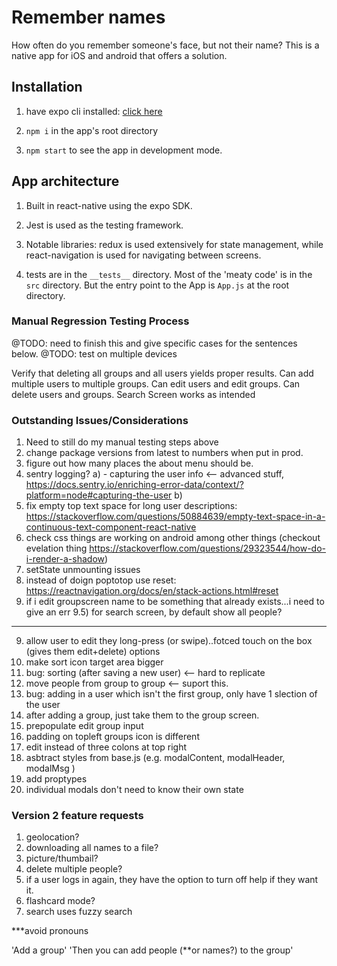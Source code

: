 # Remember names

How often do you remember someone's face, but not their name? This is a native app for iOS and android that offers a solution.

## Installation

1. have expo cli installed: [click here](https://docs.expo.io/versions/v31.0.0/introduction/installation)

2. `npm i` in the app's root directory

3. `npm start` to see the app in development mode. 

## App architecture

1. Built in react-native using the expo SDK. 

2. Jest is used as the testing framework.

3. Notable libraries: redux is used extensively for state management, while react-navigation is used for navigating between screens.

4. tests are in the `__tests__` directory.  Most of the 'meaty code' is in the `src` directory. But the entry point to the App is `App.js` at the root directory.

### Manual Regression Testing Process

@TODO: need to finish this and give specific cases for the sentences below. 
@TODO: test on multiple devices

Verify that deleting all groups and all users yields proper results.
Can add multiple users to multiple groups.
Can edit users and edit groups.
Can delete users and groups.
Search Screen works as intended

 
### Outstanding Issues/Considerations
1) Need to still do my manual testing steps above
2) change package versions from latest to numbers when put in prod.
3) figure out how many places the about menu should be.
4) sentry logging?
  a) - capturing the user info <--  advanced stuff, https://docs.sentry.io/enriching-error-data/context/?platform=node#capturing-the-user
  b) 
5) fix empty top text space for long user descriptions: https://stackoverflow.com/questions/50884639/empty-text-space-in-a-continuous-text-component-react-native
6) check css things are working on android among other things (checkout evelation thing https://stackoverflow.com/questions/29323544/how-do-i-render-a-shadow)
7) setState unmounting issues
8) instead of doign poptotop use reset: https://reactnavigation.org/docs/en/stack-actions.html#reset
9) if i edit groupscreen name to be something that already exists...i need to give an err
9.5) for search screen, by default show all people?
---
9) allow user to edit they long-press (or swipe)..fotced touch on the box (gives them edit+delete) options
10) make sort icon target area bigger
11) bug: sorting (after saving a new user) <-- hard to replicate
12) move people from group to group <-- suport this.
13) bug: adding in a user which isn't the first group, only have 1 slection of the user
14) after adding a group, just take them to the group screen.
15) prepopulate edit group input
16) padding on topleft groups icon is different
17) edit instead of three colons at top right
18) asbtract styles from base.js (e.g. modalContent, modalHeader, modalMsg )
19) add proptypes
20) individual modals don't need to know their own state

### Version 2 feature requests
1) geolocation?
2) downloading all names to a file?
3) picture/thumbail?
4) delete multiple people?
5) if a user logs in again, they have the option to turn off help if they want it.
6) flashcard mode?
7) search uses fuzzy search

***avoid pronouns

'Add a group'
'Then you can add people (**or names?) to the group'


